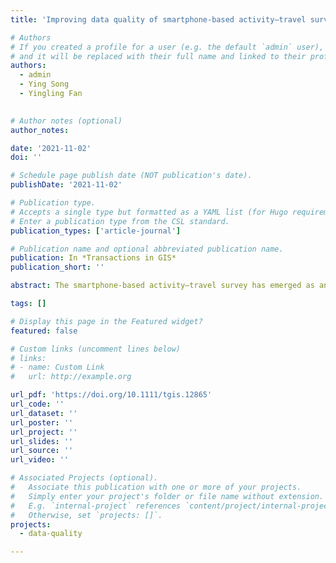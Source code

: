 ```yaml
---
title: 'Improving data quality of smartphone‐based activity–travel survey: A framework for data post‐processing'

# Authors
# If you created a profile for a user (e.g. the default `admin` user), write the username (folder name) here
# and it will be replaced with their full name and linked to their profile.
authors:
  - admin
  - Ying Song
  - Yingling Fan
  

# Author notes (optional)
author_notes:

date: '2021-11-02'
doi: ''

# Schedule page publish date (NOT publication's date).
publishDate: '2021-11-02'

# Publication type.
# Accepts a single type but formatted as a YAML list (for Hugo requirements).
# Enter a publication type from the CSL standard.
publication_types: ['article-journal']

# Publication name and optional abbreviated publication name.
publication: In *Transactions in GIS*
publication_short: ''

abstract: The smartphone-based activity–travel survey has emerged as an approach to collect detailed data on individuals’ activities and trips throughout the day. The collected data are usually structured as a series of consecutive activity and trip episodes. Recent studies have used these data to advance our understanding of individuals’ activity–travel patterns. However, few studies have explicitly described how to handle new quality issues of such data. This article develops a framework and methods to systematically detect and handle quality issues in the smartphone-based activity–travel survey data to ensure attribute completeness and logical consistency. For attribute completeness, we check if each episode contains all the required thematic, temporal, and spatial attributes. For logical consistency, we check if two consecutive episodes are logically inconsistent regarding spatial and temporal continuity. We classify invalid episodes into distinct groups using mixture models, clustering, and a transition matrix. For each group, we propose specific improvement methods. To demonstrate our methods, we use data collected in the Twin Cities, Minnesota, USA, as a study case. The results show that our framework can systematically deal with various data quality issues. We also show how data before and after quality control may lead to different observations about individuals' behavior patterns.

tags: []

# Display this page in the Featured widget?
featured: false

# Custom links (uncomment lines below)
# links:
# - name: Custom Link
#   url: http://example.org

url_pdf: 'https://doi.org/10.1111/tgis.12865'
url_code: ''
url_dataset: ''
url_poster: ''
url_project: ''
url_slides: ''
url_source: ''
url_video: ''

# Associated Projects (optional).
#   Associate this publication with one or more of your projects.
#   Simply enter your project's folder or file name without extension.
#   E.g. `internal-project` references `content/project/internal-project/index.md`.
#   Otherwise, set `projects: []`.
projects:
  - data-quality

---
```

